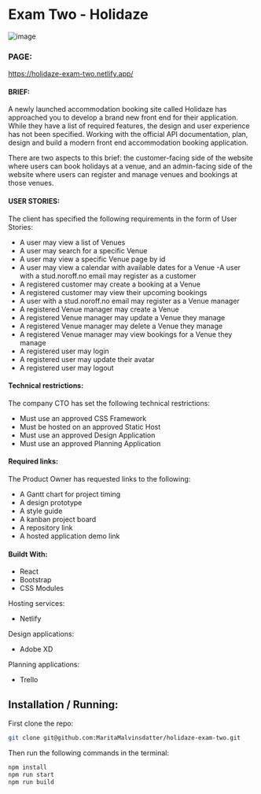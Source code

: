 # Exam Two - Holidaze

![image](https://github.com/MaritaMalvinsdatter/holidaze-exam-two/assets/79151543/9b37bdad-841e-4e9a-98d8-ace1ceb69a10)

### PAGE: 
https://holidaze-exam-two.netlify.app/

#### BRIEF:
A newly launched accommodation booking site called Holidaze has approached you to develop a brand new front end for their application. While they have a list of required features, the design and user experience has not been specified. Working with the official API documentation, plan, design and build a modern front end accommodation booking application.

There are two aspects to this brief: the customer-facing side of the website where users can book holidays at a venue, and an admin-facing side of the website where users can register and manage venues and bookings at those venues.

#### USER STORIES:
The client has specified the following requirements in the form of User Stories:

- A user may view a list of Venues
- A user may search for a specific Venue
- A user may view a specific Venue page by id
- A user may view a calendar with available dates for a Venue
 -A user with a stud.noroff.no email may register as a customer
- A registered customer may create a booking at a Venue
- A registered customer may view their upcoming bookings
- A user with a stud.noroff.no email may register as a Venue manager
- A registered Venue manager may create a Venue
- A registered Venue manager may update a Venue they manage
- A registered Venue manager may delete a Venue they manage
- A registered Venue manager may view bookings for a Venue they manage
- A registered user may login
- A registered user may update their avatar
- A registered user may logout

#### Technical restrictions:
The company CTO has set the following technical restrictions:

- Must use an approved CSS Framework
- Must be hosted on an approved Static Host
- Must use an approved Design Application
- Must use an approved Planning Application

#### Required links:
The Product Owner has requested links to the following:

- A Gantt chart for project timing
- A design prototype
- A style guide
- A kanban project board
- A repository link
- A hosted application demo link

#### Buildt With:
- React
- Bootstrap
- CSS Modules

Hosting services:
- Netlify

Design applications:
- Adobe XD

Planning applications:
- Trello

## Installation / Running:

First clone the repo: 

```bash
git clone git@github.com:MaritaMalvinsdatter/holidaze-exam-two.git
```

Then run the following commands in the terminal: 

```bash
npm install
npm run start
npm run build
